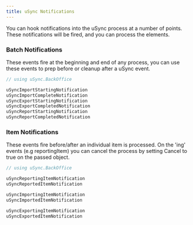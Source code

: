 ```yaml
---
title: uSync Notifications
---
```


You can hook notifications into the uSync process at a number of points. These notifications will be fired, and you can process the elements.

### Batch Notifications
These events fire at the beginning and end of any process, you can use these events to prep before or cleanup after a uSync event.

```cs
// using uSync.BackOffice

uSyncImportStartingNotification
uSyncImportCompleteNotification
uSyncExportStartingNotification
uSyncExportCompletedNotification
uSyncReportStartingNotification
uSyncReportCompletedNotification
```


### Item Notifications
These events fire before/after an individual item is processed. On the 'ing' events (e.g reportingItem) you can cancel the process by setting Cancel to true on the passed object.

```cs
// using uSync.BackOffice 

uSyncReportingItemNotification
uSyncReportedItemNotification

uSyncImportingItemNotification
uSyncImportedItemNotification

uSyncExportingItemNotification
uSyncExportedItemNotification
```
